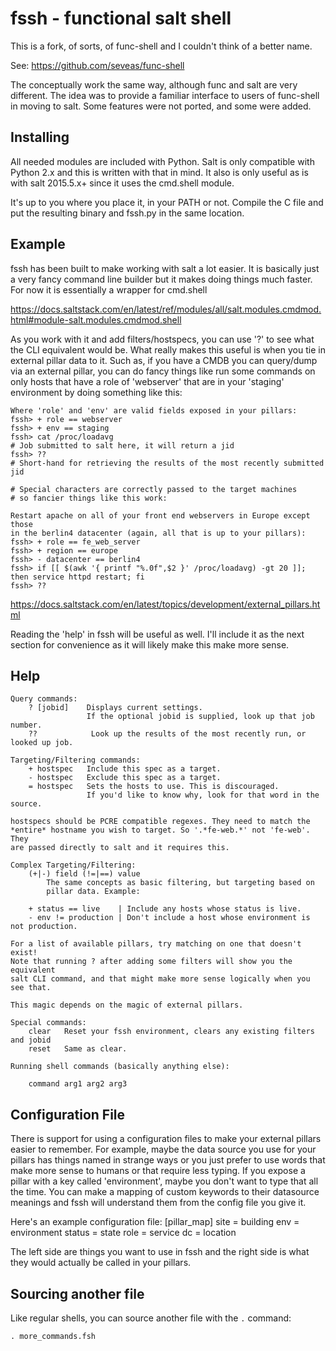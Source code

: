 fssh - functional salt shell
====================

This is a fork, of sorts, of func-shell and I couldn't think of a better name.

See: https://github.com/seveas/func-shell

The conceptually work the same way, although func and salt are very different.
The idea was to provide a familiar interface to users of func-shell in moving
to salt. Some features were not ported, and some were added.

Installing
----------
All needed modules are included with Python. Salt is only compatible
with Python 2.x and this is written with that in mind. It also is only
useful as is with salt 2015.5.x+ since it uses the cmd.shell module.

It's up to you where you place it, in your PATH or not. Compile the C
file and put the resulting binary and fssh.py in the same location.

Example
-------
fssh has been built to make working with salt a lot easier. It is basically
just a very fancy command line builder but it makes doing things much faster.
For now it is essentially a wrapper for cmd.shell

https://docs.saltstack.com/en/latest/ref/modules/all/salt.modules.cmdmod.html#module-salt.modules.cmdmod.shell

As you work with it and add filters/hostspecs, you can use '?' to see what the
CLI equivalent would be. What really makes this useful is when you tie in
external pillar data to it. Such as, if you have a CMDB you can query/dump
via an external pillar, you can do fancy things like run some commands on
only hosts that have a role of 'webserver' that are in your 'staging'
environment by doing something like this:

    Where 'role' and 'env' are valid fields exposed in your pillars:
    fssh> + role == webserver
    fssh> + env == staging
    fssh> cat /proc/loadavg
    # Job submitted to salt here, it will return a jid
    fssh> ??
    # Short-hand for retrieving the results of the most recently submitted jid

    # Special characters are correctly passed to the target machines
    # so fancier things like this work:

    Restart apache on all of your front end webservers in Europe except those 
    in the berlin4 datacenter (again, all that is up to your pillars):
    fssh> + role == fe_web_server
    fssh> + region == europe
    fssh> - datacenter == berlin4
    fssh> if [[ $(awk '{ printf "%.0f",$2 }' /proc/loadavg) -gt 20 ]]; then service httpd restart; fi
    fssh> ??

https://docs.saltstack.com/en/latest/topics/development/external_pillars.html

Reading the 'help' in fssh will be useful as well. I'll include it as the
next section for convenience as it will likely make this make more sense.

Help
--------------------
    Query commands:
        ? [jobid]    Displays current settings.
                     If the optional jobid is supplied, look up that job number.
        ??            Look up the results of the most recently run, or looked up job.

    Targeting/Filtering commands:
        + hostspec   Include this spec as a target.
        - hostspec   Exclude this spec as a target.
        = hostspec   Sets the hosts to use. This is discouraged.
                     If you'd like to know why, look for that word in the source.

    hostspecs should be PCRE compatible regexes. They need to match the
    *entire* hostname you wish to target. So '.*fe-web.*' not 'fe-web'. They
    are passed directly to salt and it requires this.

    Complex Targeting/Filtering:
        (+|-) field (!=|==) value
            The same concepts as basic filtering, but targeting based on
            pillar data. Example:

        + status == live    | Include any hosts whose status is live.
        - env != production | Don't include a host whose environment is not production.

    For a list of available pillars, try matching on one that doesn't exist!
    Note that running ? after adding some filters will show you the equivalent
    salt CLI command, and that might make more sense logically when you see that.

    This magic depends on the magic of external pillars.

    Special commands:
        clear   Reset your fssh environment, clears any existing filters and jobid
        reset   Same as clear.

    Running shell commands (basically anything else):

        command arg1 arg2 arg3

Configuration File
---------------------
There is support for using a configuration files to make your external pillars
easier to remember. For example, maybe the data source you use for your pillars
has things named in strange ways or you just prefer to use words that make more
sense to humans or that require less typing. If you expose a pillar with a key
called 'environment', maybe you don't want to type that all the time. You can
make a mapping of custom keywords to their datasource meanings and fssh will
understand them from the config file you give it.

Here's an example configuration file:
[pillar_map]
site = building
env = environment
status = state
role = service
dc = location

The left side are things you want to use in fssh
and the right side is what they would actually be called in your pillars.

Sourcing another file
---------------------
Like regular shells, you can source another file with the `.` command:

    . more_commands.fsh

